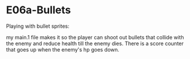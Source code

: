 # E06a-Bullets
Playing with bullet sprites:

my main.1 file makes it so the player can shoot out bullets that collide with the enemy and reduce health till the enemy dies. There is a score counter that goes up when the enemy's hp goes down.